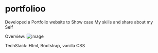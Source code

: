 # portfolioo
Developed a Portfolio website to Show case My skills and share about my Self

Overview:
![image](https://github.com/Paramvermaa/portfolioo/assets/112919138/1d61d965-e78b-4b32-a245-83b4a235925f)


TechStack: Html, Bootstrap, vanilla CSS
